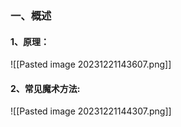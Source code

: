 ### 一、概述
#### 1、原理：
![[Pasted image 20231221143607.png]]

#### 2、常见魔术方法:
![[Pasted image 20231221144307.png]]





